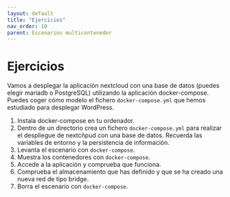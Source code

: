 ```yaml
---
layout: default
title: "Ejercicios"
nav_order: 10
parent: Escenarios multicontenedor
---
```


# Ejercicios 

Vamos a desplegar la aplicación nextcloud con una base de datos (puedes elegir mariadb o PostgreSQL) utilizando la aplicación docker-compose. Puedes coger cómo modelo el fichero `docker-compose.yml` que hemos estudiado para desplegar WordPress.

1. Instala docker-compose en tu ordenador. 
2. Dentro de un directorio crea un fichero `docker-compose.yml` para realizar el despliegue de nextcñpud con una base de datos. Recuerda las variables de entorno y la persistencia de información.
3. Levanta el escenario con `docker-compose`.
4. Muestra los contenedores con `docker-compose`.
5. Accede a la aplicación y comprueba que funciona.
6. Comprueba el almacenamiento que has definido y que se ha creado una nueva red de tipo bridge.
7. Borra el escenario con `docker-compose`.